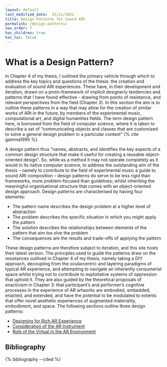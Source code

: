 ```yaml
---
layout: default
last_modified_date:  23/11/2022
title: Design Patterns for Sound ARt
permalink: /design-patterns/
nav_order: 7
has_children: true
has_toc: false
---
```


# What is a Design Pattern?
In Chapter 4 of my thesis, I outlined the primary vehicle through which to address the key topics and questions of the thesis: the creation and evaluation of sound ARt experiences. These have, in their development and iteration, drawn on a proto-framework of implicit designerly tendencies and patterns that I have found effective - drawing from points of resistance, and relevant perspectives from the field (Chapter 3). In this section the aim is to outline these patterns in a way that may allow for the creation of similar works of ARt in the future, by members of the experimental music, computational art, and digital humanities fields. The term design pattern here, is borrowed from the field of computer science, where it is taken to describe a set of “communicating objects and classes that are customized to solve a general design problem in a particular context” {% cite gamma1995 %}.

A design pattern thus “names, abstracts, and identifies the key aspects of a common design structure that make it useful for creating a reusable object-oriented design”. So, while as a method it may not operate completely as it would in its native computer science, to address the outstanding aim of the thesis – namely to contribute to the field of experimental music a guide to sound ARt composition – design patterns do serve to be less rigid than frameworks, more problem-focused than guidelines; whilst inheriting the meaningful organisational structure that comes with an object-oriented design approach. Design patterns are characterised by having four elements:

- The pattern name describes the design problem at a higher level of abstraction
- The problem describes the specific situation in which you might apply the pattern
- The solution describes the relationships between elements of the pattern that aim tos olve the problem
- The consequences are the results and trade-offs of applying the pattern

These design patterns are therefore subject to iteration, and this site hosts their latest version. The principles used to guide the patterns draw on the resistances outlined in Chapter 4 of my thesis, namely taking a DIY approach, decoupling from the ocularcentric and layering paradigms of typical AR experience, and attempting to navigate an inherently consumerist space whilst trying not to contribute to exploitative systems of oppression that uphold it. They are also guided by the theoretical proposals of enactivism in Chapter 3: that participant’s and performer’s cognitive processes in the experience of AR artworks are embodied, embedded, enacted, and extended, and have the potential to be modulated to extents that offer novel aesthetic experiences of augmented materiality, embodiment, and space. The following sections outline three design patterns: 

- [Designing for Rich AR Experience](rich-ar.html)
- [Consideration of the AR Instrument](ar-instrument.html)
- [Role of the Virtual in the AR Environment](virtual-role.html)

## Bibliography
{% bibliography --cited %}